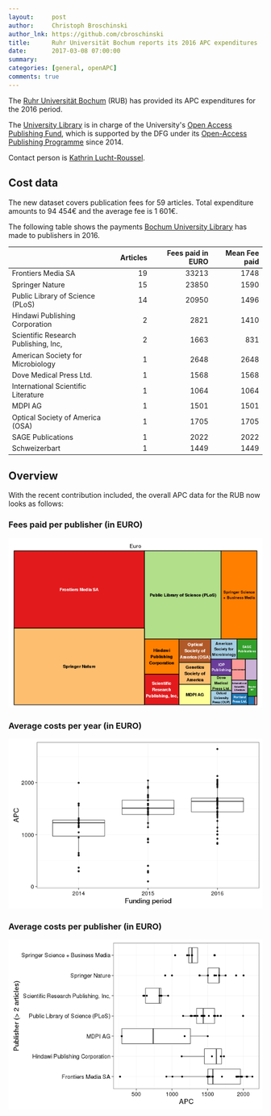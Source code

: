 ```yaml
---
layout:     post
author:     Christoph Broschinski
author_lnk: https://github.com/cbroschinski
title:      Ruhr Universität Bochum reports its 2016 APC expenditures
date:       2017-03-08 07:00:00
summary:    
categories: [general, openAPC]
comments: true
---
```




The [Ruhr Universität Bochum](http://www.ruhr-uni-bochum.de/index_en.htm) (RUB) has provided its APC expenditures for the 2016 period.

The [University Library](http://www.ub.ruhr-uni-bochum.de/index.html.en) is in charge of the University's [Open Access Publishing Fund](http://www.ruhr-uni-bochum.de/oa/), which is supported by the DFG under its [Open-Access Publishing Programme](http://www.dfg.de/en/research_funding/programmes/infrastructure/lis/funding_opportunities/open_access/) since 2014.

Contact person is [Kathrin Lucht-Roussel](<mailto:oa@rub.de>).

## Cost data



The new dataset covers publication fees for 59 articles. Total expenditure amounts to 94 454€ and the average fee is 1 601€.

The following table shows the payments [Bochum University Library](http://www.ub.ruhr-uni-bochum.de/index.html.en) has made to publishers in 2016.


|                                     | Articles| Fees paid in EURO| Mean Fee paid|
|:------------------------------------|--------:|-----------------:|-------------:|
|Frontiers Media SA                   |       19|             33213|          1748|
|Springer Nature                      |       15|             23850|          1590|
|Public Library of Science (PLoS)     |       14|             20950|          1496|
|Hindawi Publishing Corporation       |        2|              2821|          1410|
|Scientific Research Publishing, Inc, |        2|              1663|           831|
|American Society for Microbiology    |        1|              2648|          2648|
|Dove Medical Press Ltd.              |        1|              1568|          1568|
|International Scientific Literature  |        1|              1064|          1064|
|MDPI AG                              |        1|              1501|          1501|
|Optical Society of America (OSA)     |        1|              1705|          1705|
|SAGE Publications                    |        1|              2022|          2022|
|Schweizerbart                        |        1|              1449|          1449|

## Overview

With the recent contribution included, the overall APC data for the RUB now looks as follows:

### Fees paid per publisher (in EURO)

![plot of chunk tree_rub_2017_03_08_full](/figure/tree_rub_2017_03_08_full-1.png)

###  Average costs per year (in EURO)

![plot of chunk box_rub_2017_03_08_year_full](/figure/box_rub_2017_03_08_year_full-1.png)

###  Average costs per publisher (in EURO)

![plot of chunk box_rub_2017_03_08_publisher_full](/figure/box_rub_2017_03_08_publisher_full-1.png)
